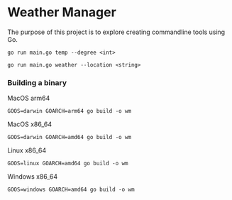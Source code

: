 # Weather Manager

The purpose of this project is to explore creating commandline tools using Go.

```
go run main.go temp --degree <int> 
```

```
go run main.go weather --location <string>
```

### Building a binary

MacOS arm64

```
GOOS=darwin GOARCH=arm64 go build -o wm
```

MacOS x86_64

```
GOOS=darwin GOARCH=amd64 go build -o wm
```

Linux x86_64

```
GOOS=linux GOARCH=amd64 go build -o wm
```

Windows x86_64

```
GOOS=windows GOARCH=amd64 go build -o wm
```